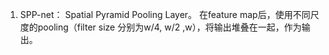 1. SPP-net： Spatial Pyramid Pooling Layer。 在feature map后，使用不同尺度的pooling（filter size 分别为w/4, w/2 ,w），将输出堆叠在一起，作为输出。
